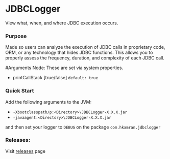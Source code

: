 # JDBCLogger
View what, when, and where JDBC execution occurs.

### Purpose
Made so users can analyze the execution of JDBC calls in proprietary code, ORM, or any technology that hides JDBC functions.
This allows you to properly assess the frequency, duration, and complexity of each JDBC call.

#Arguments
Node: These are set via system properties.

- printCallStack [true/false] `default: true`

### Quick Start
Add the following arguments to the JVM:

- `-Xbootclasspath/p:<Directory>\JDBCLogger-X.X.X.jar`
- `-javaagent:<Directory>\JDBCLogger-X.X.X.jar`

and then set your logger to `DEBUG` on the package `com.hkamran.jdbclogger`

### Releases:
Visit [releases](http://hkamran.info/projects/jdbclogger/releases) page
	
	
